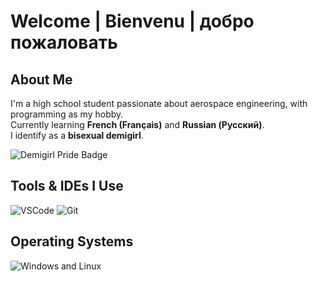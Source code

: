 Welcome | Bienvenu | добро пожаловать
========================================

About Me
--------

I'm a high school student passionate about aerospace engineering, with programming as my hobby.  
Currently learning **French (Français)** and **Russian (Русский)**.  
I identify as a **bisexual demigirl**.

![Demigirl Pride Badge](https://pride-badges.pony.workers.dev/static/v1?label=demigirlware&stripeWidth=8&stripeColors=F773C5,F4A9D6,FFFFFF,C4C4C4,4A4A4A)

Tools & IDEs I Use
---------------------

![VSCode](https://go-skill-icons.vercel.app/api/icons?i=vscode) ![Git](https://go-skill-icons.vercel.app/api/icons?i=git)

Operating Systems
--------------------

![Windows and Linux](https://go-skill-icons.vercel.app/api/icons?i=windows,linux)
